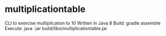 # multiplicationtable
CLI to exercise multiplication to 10
Written in Java 8
Build: gradle assemble
Execute:  java -jar build/libs/multiplicationtable.jar
